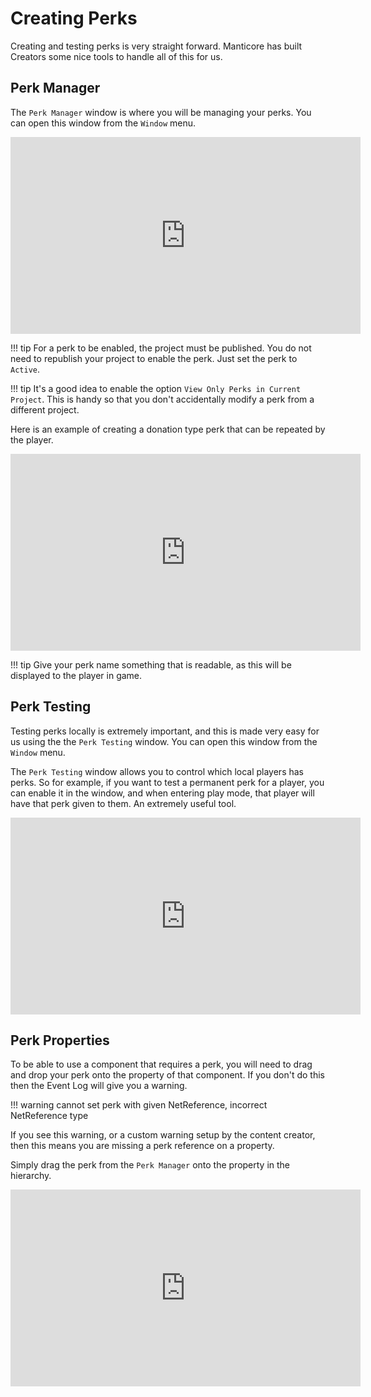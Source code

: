 # Creating Perks

Creating and testing perks is very straight forward.  Manticore has built Creators some nice tools to handle all of this for us.

## Perk Manager

The `Perk Manager` window is where you will be managing your perks.  You can open this window from the `Window` menu.

<iframe width="560" height="315" src="https://www.youtube.com/embed/Rq-WR2WJCSs" title="YouTube video player" frameborder="0" allow="accelerometer; autoplay; clipboard-write; encrypted-media; gyroscope; picture-in-picture" allowfullscreen></iframe>

!!! tip
    For a perk to be enabled, the project must be published.  You do not need to republish your project to enable the perk.  Just set the perk to `Active`.

!!! tip
	It's a good idea to enable the option `View Only Perks in Current Project`.  This is handy so that you don't accidentally modify a perk from a different project.

Here is an example of creating a donation type perk that can be repeated by the player.

<iframe width="560" height="315" src="https://www.youtube.com/embed/5sO1GX_mopU" title="YouTube video player" frameborder="0" allow="accelerometer; autoplay; clipboard-write; encrypted-media; gyroscope; picture-in-picture" allowfullscreen></iframe>

!!! tip
	Give your perk name something that is readable, as this will be displayed to the player in game.

## Perk Testing

Testing perks locally is extremely important, and this is made very easy for us using the the `Perk Testing` window.  You can open this window from the `Window` menu.

The `Perk Testing` window allows you to control which local players has perks.  So for example, if you want to test a permanent perk for a player, you can enable it in the window, and when entering play mode, that player will have that perk given to them.  An extremely useful tool.

<iframe width="560" height="315" src="https://www.youtube.com/embed/DLFkht0wpk0" title="YouTube video player" frameborder="0" allow="accelerometer; autoplay; clipboard-write; encrypted-media; gyroscope; picture-in-picture" allowfullscreen></iframe>

## Perk Properties

To be able to use a component that requires a perk, you will need to drag and drop your perk onto the property of that component.  If you don't do this then the Event Log will give you a warning.

!!! warning
	cannot set perk with given NetReference, incorrect NetReference type

If you see this warning, or a custom warning setup by the content creator, then this means you are missing a perk reference on a property.

Simply drag the perk from the `Perk Manager` onto the property in the hierarchy.

<iframe width="560" height="315" src="https://www.youtube.com/embed/kVvSSWawtyg" title="YouTube video player" frameborder="0" allow="accelerometer; autoplay; clipboard-write; encrypted-media; gyroscope; picture-in-picture" allowfullscreen></iframe>